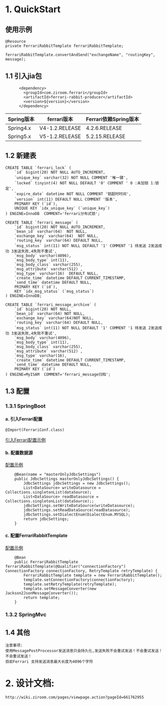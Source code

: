 # 1. QuickStart

## 使用示例

    @Resource
    private FerrariRabbitTemplate ferrariRabbitTemplate;
    
    ferrariRabbitTemplate.convertAndSend("exchangeName", "routingKey", message);

## 1.1 引入jia包

          <dependency>
            <groupId>com.ziroom.ferrari</groupId>
            <artifactId>ferrari-rabbit-producer</artifactId>
            <version>${version}</version>
          </dependency>

|Spring版本|ferrari版本|Ferrari依赖Spring版本|
|----|----|----|
|Spring4.x|V4-1.2.RELEASE|4.2.6.RELEASE|
|Spring5.x|V5-1.2.RELEASE|5.2.15.RELEASE|

## 1.2 新建表

    CREATE TABLE `ferrari_lock` (
        `id` bigint(20) NOT NULL AUTO_INCREMENT,
        `unique_key` varchar(32) NOT NULL COMMENT '唯一键',
        `locked` tinyint(4) NOT NULL DEFAULT '0' COMMENT ' 0 :未加锁 1:锁定',
        `expire_date` datetime NOT NULL COMMENT '锁超时时间',
        `version` int(11) DEFAULT NULL COMMENT '版本',
        PRIMARY KEY (`id`),
        UNIQUE KEY `idx_unique_key` (`unique_key`)
    ) ENGINE=InnoDB  COMMENT='ferrari分布式锁';    

    CREATE TABLE `ferrari_message` (
        `id` bigint(20) NOT NULL AUTO_INCREMENT,
        `bean_id` varchar(64)  NOT NULL,
        `exchange_key` varchar(64)  NOT NULL,
        `routing_key` varchar(64) DEFAULT NULL,
        `msg_status` int(11) NOT NULL DEFAULT '1' COMMENT '1 待发送 2发送成功 3发送失败,4失败不重试',
        `msg_body` varchar(4096),
        `msg_body_type` int(11),
        `msg_body_class` varchar(255),
        `msg_attribute` varchar(512) ,
        `msg_type` varchar(16)  DEFAULT NULL,
        `create_time` datetime DEFAULT CURRENT_TIMESTAMP,
        `send_time` datetime DEFAULT NULL,
        PRIMARY KEY (`id`),
        KEY `idx_msg_status` (`msg_status`)
    ) ENGINE=InnoDB;
    
    CREATE TABLE `ferrari_message_archive` (
        `id` bigint(20) NOT NULL,
        `bean_id` varchar(64) NOT NULL,
        `exchange_key` varchar(64)NOT NULL,
        `routing_key` varchar(64) DEFAULT NULL,
        `msg_status` int(11) NOT NULL DEFAULT '1' COMMENT '1 待发送 2发送成功 3发送失败,4失败不重试',
        `msg_body` varchar(4096),
        `msg_body_type` int(11),
        `msg_body_class` varchar(255),
        `msg_attribute` varchar(512) ,
        `msg_type` varchar(16),
        `create_time` datetime DEFAULT CURRENT_TIMESTAMP,
        `send_time` datetime DEFAULT NULL,
        PRIMARY KEY (`id`)
    ) ENGINE=MyISAM  COMMENT='ferrari_message归档';

## 1.3 配置

### 1.3.1 SpringBoot

#### a. 引入Ferrari配置

    @Import(FerrariConf.class)

[引入Ferrari配置示例](https://gitlab.ziroom.com/rent-back/Ferrari/blob/master-4.0/ferrari-test/src/main/java/com/ziroom/ferrari/test/FerrariTestServer.java)

#### b. 配置数据源

[配置示例](https://gitlab.ziroom.com/rent-back/Ferrari/blob/master-4.0/ferrari-test/src/main/java/com/ziroom/ferrari/test/conf/TestConfig.java)

        @Bean(name = "masterOnlyJdbcSettings")
        public JdbcSettings masterOnlyJdbcSettings() {
            JdbcSettings jdbcSettings = new JdbcSettings();
            List<DataSource> writeDatasource = Collections.singletonList(dataSource);
            List<DataSource> readDatasource = Collections.singletonList(dataSource);;
            jdbcSettings.setWriteDataSource(writeDatasource);
            jdbcSettings.setReadDataSource(readDatasource);
            jdbcSettings.setDialectEnum(DialectEnum.MYSQL);
            return jdbcSettings;
        }

#### c. 配置FerrariRabbitTemplate

[配置示例](https://gitlab.ziroom.com/rent-back/Ferrari/blob/master-4.0/ferrari-test/src/main/java/com/ziroom/ferrari/test/conf/TestConfig.java)

        @Bean
        public FerrariRabbitTemplate ferrariRabbitTemplate(@Qualifier("connectionFactory") ConnectionFactory connectionFactory, RetryTemplate retryTemplate) {
            FerrariRabbitTemplate template = new FerrariRabbitTemplate();
            template.setConnectionFactory(connectionFactory);
            template.setRetryTemplate(retryTemplate);
            template.setMessageConverter(new Jackson2JsonMessageConverter());
            return template;
        }

### 1.3.2 SpringMvc

## 1.4 其他

    注意事项:
    使用MessagePostProcessor发送消息只会持久化,发送失败不会重试发送！不会重试发送！不会重试发送！
    目前Ferrari 支持发送消息最大长度为4096个字符

# 2. 设计文档:

    http://wiki.ziroom.com/pages/viewpage.action?pageId=661762955